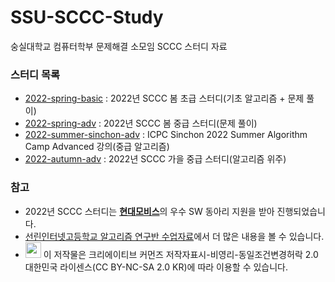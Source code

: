 # SSU-SCCC-Study
숭실대학교 컴퓨터학부 문제해결 소모임 SCCC 스터디 자료

### 스터디 목록

* [2022-spring-basic](https://github.com/justiceHui/SSU-SCCC-Study/tree/master/2022-spring-basic) : 2022년 SCCC 봄 초급 스터디(기초 알고리즘 + 문제 풀이)
* [2022-spring-adv](https://github.com/justiceHui/SSU-SCCC-Study/tree/master/2022-spring-adv) : 2022년 SCCC 봄 중급 스터디(문제 풀이)
* [2022-summer-sinchon-adv](https://github.com/justiceHui/SSU-SCCC-Study/tree/master/2022-summer-sinchon-adv) : ICPC Sinchon 2022 Summer Algorithm Camp Advanced 강의(중급 알고리즘)
* [2022-autumn-adv](https://github.com/justiceHui/SSU-SCCC-Study/tree/master/2022-autumn-adv) : 2022년 SCCC 가을 중급 스터디(알고리즘 위주)

### 참고

* 2022년 SCCC 스터디는 [**현대모비스**](https://www.mobis.co.kr/kr/index.do)의 우수 SW 동아리 지원을 받아 진행되었습니다.
* [선린인터넷고등학교 알고리즘 연구반 수업자료](https://github.com/justiceHui/Sunrin-SHARC)에서 더 많은 내용을 볼 수 있습니다.
* <img src="https://mirrors.creativecommons.org/presskit/buttons/88x31/png/by-nc-sa.png" height="25px"> 이 저작물은 크리에이티브 커먼즈 저작자표시-비영리-동일조건변경허락 2.0 대한민국 라이센스(CC BY-NC-SA 2.0 KR)에 따라 이용할 수 있습니다.

